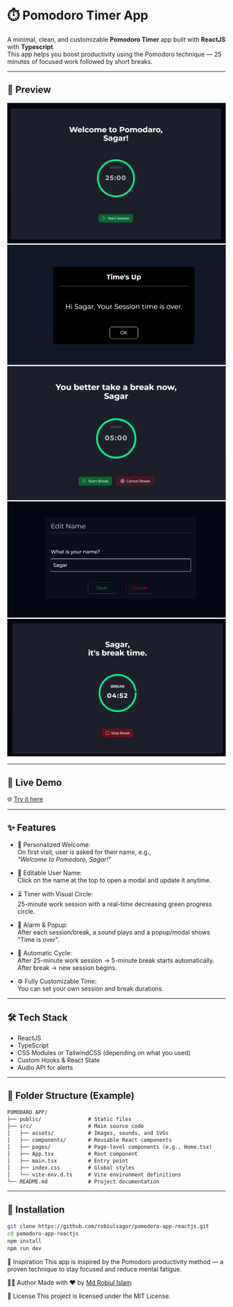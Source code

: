 # ⏱️ Pomodoro Timer App

A minimal, clean, and customizable **Pomodoro Timer** app built with **ReactJS** with **Typescript**.  
This app helps you boost productivity using the Pomodoro technique — 25 minutes of focused work followed by short breaks.

---

## 📸 Preview
![Timer](./public/screenshots/timer.png)
![Time Up](./public/screenshots/time_up.png)
![After Session Time](./public/screenshots/after_session_time.png)
![Edit Name Modal](./public/screenshots/edit_name_modal.png)
![Break Time](./public/screenshots/break_time.png)

---

## 🚀 Live Demo

🌐 [Try it here](https://pomodoro-app-reactjs.vercel.app/)

---

## ✨ Features

- 👤 Personalized Welcome:  
  On first visit, user is asked for their name, e.g.,  
  _"Welcome to Pomodoro, Sagar!"_

- 📝 Editable User Name:  
  Click on the name at the top to open a modal and update it anytime.

- ⏳ Timer with Visual Circle:  
  25-minute work session with a real-time decreasing green progress circle.

- 🔔 Alarm & Popup:  
  After each session/break, a sound plays and a popup/modal shows "Time is over".

- 🔁 Automatic Cycle:  
  After 25-minute work session → 5-minute break starts automatically.  
  After break → new session begins.

- ⚙️ Fully Customizable Time:  
  You can set your own session and break durations.

---

## 🛠️ Tech Stack

- ReactJS  
- TypeScript  
- CSS Modules or TailwindCSS (depending on what you used)  
- Custom Hooks & React State  
- Audio API for alerts

---

## 📂 Folder Structure (Example)
```
POMODARO APP/
├── public/               # Static files
├── src/                  # Main source code
│   ├── assets/           # Images, sounds, and SVGs
│   ├── components/       # Reusable React components
│   ├── pages/            # Page-level components (e.g., Home.tsx)
│   ├── App.tsx           # Root component
│   ├── main.tsx          # Entry point
│   ├── index.css         # Global styles
│   └── vite-env.d.ts     # Vite environment definitions
└── README.md             # Project documentation
```

---

## 🔧 Installation

```bash
git clone https://github.com/robiulsagor/pomodoro-app-reactjs.git
cd pomodoro-app-reactjs
npm install
npm run dev
```

🧠 Inspiration
This app is inspired by the Pomodoro productivity method — a proven technique to stay focused and reduce mental fatigue.

🧑‍💻 Author
Made with ❤️ by [Md Robiul Islam](https://robiulportfolio.vercel.app)

📜 License
This project is licensed under the MIT License.
